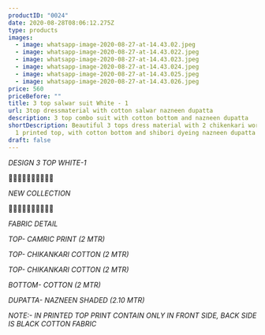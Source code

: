 ```yaml
---
productID: "0024"
date: 2020-08-28T08:06:12.275Z
type: products
images:
  - image: whatsapp-image-2020-08-27-at-14.43.02.jpeg
  - image: whatsapp-image-2020-08-27-at-14.43.022.jpeg
  - image: whatsapp-image-2020-08-27-at-14.43.023.jpeg
  - image: whatsapp-image-2020-08-27-at-14.43.024.jpeg
  - image: whatsapp-image-2020-08-27-at-14.43.025.jpeg
  - image: whatsapp-image-2020-08-27-at-14.43.026.jpeg
price: 560
priceBefore: ""
title: 3 top salwar suit White - 1
url: 3top dressmaterial with cotton salwar nazneen dupatta
description: 3 top combo suit with cotton bottom and nazneen dupatta
shortDescription: Beautiful 3 tops dress material with 2 chikenkari work top and
  1 printed top, with cotton bottom and shibori dyeing nazneen dupatta
draft: false
---
```

*DESIGN 3 TOP WHITE-1*

💐💐💐💐💐💐💐💐💐💐

*NEW COLLECTION*

🌷🌷🌷🌷🌷🌷🌷🌷🌷🌷

*FABRIC DETAIL*

*TOP- CAMRIC PRINT (2 MTR)*

*TOP- CHIKANKARI COTTON (2 MTR)*

*TOP- CHIKANKARI COTTON (2 MTR)*

*BOTTOM- COTTON (2 MTR)*

*DUPATTA- NAZNEEN SHADED (2.10 MTR)*

*NOTE:- IN PRINTED TOP PRINT CONTAIN ONLY IN FRONT SIDE, BACK SIDE IS BLACK COTTON FABRIC*

